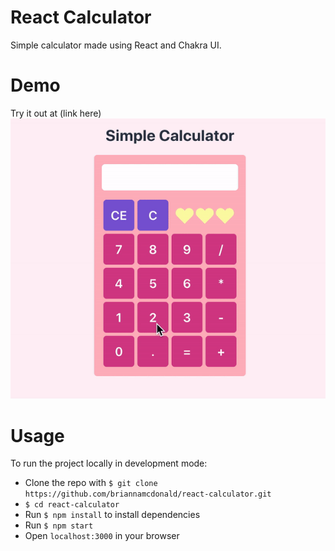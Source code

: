 # React Calculator
Simple calculator made using React and Chakra UI.

# Demo
Try it out at (link here)   
![Calculator Demo GIF](demo/calculator.gif)

# Usage
To run the project locally in development mode:
* Clone the repo with  `$ git clone https://github.com/briannamcdonald/react-calculator.git`
* `$ cd react-calculator`
* Run  `$ npm install`  to install dependencies
* Run  `$ npm start`
* Open  `localhost:3000`  in your browser
